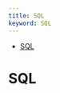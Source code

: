 ```yaml
---
title: SQL
keyword: SQL
---
```


<!-- @import "[TOC]" {cmd="toc" depthFrom=1 depthTo=6 orderedList=false} -->

<!-- code_chunk_output -->

- [SQL](#sql)

<!-- /code_chunk_output -->

# SQL
